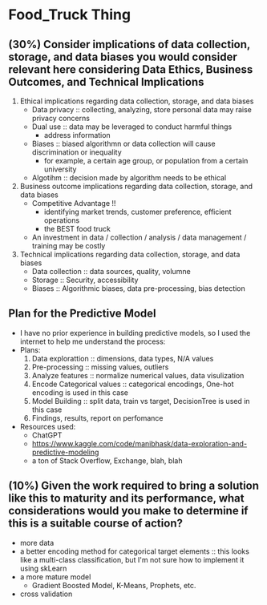 # Food_Truck Thing

## (30%) Consider implications of data collection, storage, and data biases you would consider relevant here considering Data Ethics, Business Outcomes, and Technical Implications
1. Ethical implications regarding data collection, storage, and data biases
   - Data privacy :: collecting, analyzing, store personal data may raise privacy concerns
   - Dual use :: data may be leveraged to conduct harmful things
       - address information
   - Biases :: biased algorithmn or data collection will cause discrimination or inequality
       - for example, a certain age group, or population from a certain university
   - Algotihm :: decision made by algorithm needs to be ethical
3. Business outcome implications regarding data collection, storage, and data biases
   - Competitive Advantage !!
       - identifying market trends, customer preference, efficient operations
       - the BEST food truck
   - An investment in data / collection / analysis / data management / training may be costly
5. Technical implications regarding data collection, storage, and data biases
   - Data collection :: data sources, quality, volumne
   - Storage :: Security, accessibility
   - Biases :: Algorithmic biases, data pre-processing, bias detection

## Plan for the Predictive Model
- I have no prior experience in building predictive models, so I used the internet to help me understand the process:
- Plans:
  1. Data explorattion :: dimensions, data types, N/A values
  2. Pre-processing :: missing values, outliers
  3. Analyze features :: normalize numerical values, data visulization
  4. Encode Categorical values :: categorical encodings, One-hot encoding is used in this case
  5. Model Building :: split data, train vs target, DecisionTree is used in this case
  6. Findings, results, report on perfomance
- Resources used:
   - ChatGPT
   - https://www.kaggle.com/code/manibhask/data-exploration-and-predictive-modeling
   - a ton of Stack Overflow, Exchange, blah, blah

## (10%) Given the work required to bring a solution like this to maturity and its performance, what considerations would you make to determine if this is a suitable course of action?
- more data
- a better encoding method for categorical target elements :: this looks like a multi-class classification, but I'm not sure how to implement it using skLearn
- a more mature model
     - Gradient Boosted Model, K-Means, Prophets, etc.
- cross validation 
